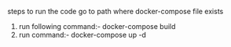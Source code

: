 steps to run the code
go to path where docker-compose file exists
1. run following command:- docker-compose build
2. run command:- docker-compose up -d 